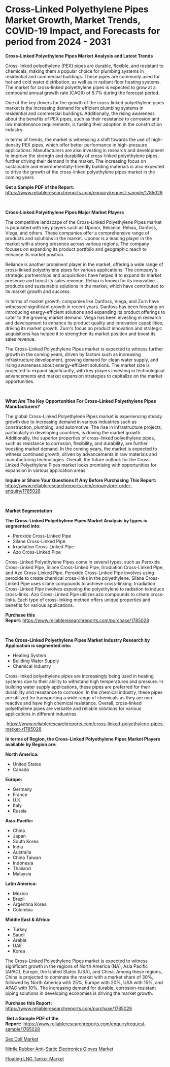 <p><h1>Cross-Linked Polyethylene Pipes Market Growth, Market Trends, COVID-19 Impact, and Forecasts for period from 2024 - 2031</h1></p><p><strong>Cross-Linked Polyethylene Pipes Market Analysis and Latest Trends</strong></p>
<p><p>Cross-linked polyethylene (PEX) pipes are durable, flexible, and resistant to chemicals, making them a popular choice for plumbing systems in residential and commercial buildings. These pipes are commonly used for hot and cold water distribution, as well as in radiant floor heating systems. The market for cross-linked polyethylene pipes is expected to grow at a compound annual growth rate (CAGR) of 5.7% during the forecast period.</p><p>One of the key drivers for the growth of the cross-linked polyethylene pipes market is the increasing demand for efficient plumbing systems in residential and commercial buildings. Additionally, the rising awareness about the benefits of PEX pipes, such as their resistance to corrosion and low maintenance requirements, is fueling their adoption in the construction industry.</p><p>In terms of trends, the market is witnessing a shift towards the use of high-density PEX pipes, which offer better performance in high-pressure applications. Manufacturers are also investing in research and development to improve the strength and durability of cross-linked polyethylene pipes, further driving their demand in the market. The increasing focus on sustainable and environmentally-friendly building materials is also expected to drive the growth of the cross-linked polyethylene pipes market in the coming years.</p></p>
<p><strong>Get a Sample PDF of the Report:&nbsp;</strong> <a href="https://www.reliableresearchreports.com/enquiry/request-sample/1785028">https://www.reliableresearchreports.com/enquiry/request-sample/1785028</a></p>
<p>&nbsp;</p>
<p><strong>Cross-Linked Polyethylene Pipes Major Market Players</strong></p>
<p><p>The competitive landscape of the Cross-Linked Polyethylene Pipes market is populated with key players such as Uponor, Reliance, Rehau, Danfoss, Viega, and others. These companies offer a comprehensive range of products and solutions in the market. Uponor is a leading player in the market with a strong presence across various regions. The company focuses on expanding its product portfolio and geographic reach to enhance its market position.</p><p>Reliance is another prominent player in the market, offering a wide range of cross-linked polyethylene pipes for various applications. The company's strategic partnerships and acquisitions have helped it to expand its market presence and boost its sales revenue. Rehau is known for its innovative products and sustainable solutions in the market, which have contributed to its market growth and success.</p><p>In terms of market growth, companies like Danfoss, Viega, and Zurn have witnessed significant growth in recent years. Danfoss has been focusing on introducing energy-efficient solutions and expanding its product offerings to cater to the growing market demand. Viega has been investing in research and development to enhance its product quality and innovation capabilities, driving its market growth. Zurn's focus on product innovation and strategic acquisitions has helped it to strengthen its market position and boost its sales revenue.</p><p>The Cross-Linked Polyethylene Pipes market is expected to witness further growth in the coming years, driven by factors such as increasing infrastructure development, growing demand for clean water supply, and rising awareness about energy-efficient solutions. The market size is projected to expand significantly, with key players investing in technological advancements and market expansion strategies to capitalize on the market opportunities.</p></p>
<p>&nbsp;</p>
<p><strong>What Are The Key Opportunities For Cross-Linked Polyethylene Pipes Manufacturers?</strong></p>
<p><p>The global Cross-Linked Polyethylene Pipes market is experiencing steady growth due to increasing demand in various industries such as construction, plumbing, and automotive. The rise in infrastructure projects, particularly in developing countries, is driving the market growth. Additionally, the superior properties of cross-linked polyethylene pipes, such as resistance to corrosion, flexibility, and durability, are further boosting market demand. In the coming years, the market is expected to witness continued growth, driven by advancements in raw materials and manufacturing technologies. Overall, the future outlook for the Cross-Linked Polyethylene Pipes market looks promising with opportunities for expansion in various application areas.</p></p>
<p><strong>Inquire or Share Your Questions If Any Before Purchasing This Report:</strong> <a href="https://www.reliableresearchreports.com/enquiry/pre-order-enquiry/1785028">https://www.reliableresearchreports.com/enquiry/pre-order-enquiry/1785028</a></p>
<p>&nbsp;</p>
<p><strong>Market Segmentation</strong></p>
<p><strong>The Cross-Linked Polyethylene Pipes Market Analysis by types is segmented into:</strong></p>
<p><ul><li>Peroxide Cross-Linked Pipe</li><li>Silane Cross-Linked Pipe</li><li>Irradiation Cross-Linked Pipe</li><li>Azo Cross-Linked Pipe</li></ul></p>
<p><p>Cross-Linked Polyethylene Pipes come in several types, such as Peroxide Cross-Linked Pipe, Silane Cross-Linked Pipe, Irradiation Cross-Linked Pipe, and Azo Cross-Linked Pipe. Peroxide Cross-Linked Pipe involves using peroxide to create chemical cross-links in the polyethylene. Silane Cross-Linked Pipe uses silane compounds to achieve cross-linking. Irradiation Cross-Linked Pipe involves exposing the polyethylene to radiation to induce cross-links. Azo Cross-Linked Pipe utilizes azo compounds to create cross-links. Each type of cross-linking method offers unique properties and benefits for various applications.</p></p>
<p><strong>Purchase this Report:&nbsp;</strong><a href="https://www.reliableresearchreports.com/purchase/1785028">https://www.reliableresearchreports.com/purchase/1785028</a></p>
<p>&nbsp;</p>
<p><strong>The Cross-Linked Polyethylene Pipes Market Industry Research by Application is segmented into:</strong></p>
<p><ul><li>Heating System</li><li>Building Water Supply</li><li>Chemical Industry</li></ul></p>
<p><p>Cross-linked polyethylene pipes are increasingly being used in heating systems due to their ability to withstand high temperatures and pressure. In building water supply applications, these pipes are preferred for their durability and resistance to corrosion. In the chemical industry, these pipes are utilized for transporting a wide range of chemicals as they are non-reactive and have high chemical resistance. Overall, cross-linked polyethylene pipes are versatile and reliable solutions for various applications in different industries.</p></p>
<p><a href="https://www.reliableresearchreports.com/cross-linked-polyethylene-pipes-market-r1785028">&nbsp;https://www.reliableresearchreports.com/cross-linked-polyethylene-pipes-market-r1785028</a></p>
<p><strong>In terms of Region, the Cross-Linked Polyethylene Pipes Market Players available by Region are:</strong></p>
<p>
    <p> <strong> North America: </strong>
        <ul>
            <li>United States</li>
            <li>Canada</li>
        </ul>
        </p> 
    <p> <strong> Europe: </strong>
        <ul>
            <li>Germany</li>
            <li>France</li>
            <li>U.K.</li>
            <li>Italy</li>
            <li>Russia</li>
        </ul>
        </p> 
    <p> <strong> Asia-Pacific: </strong>
        <ul>
            <li>China</li>
            <li>Japan</li>
            <li>South Korea</li>
            <li>India</li>
            <li>Australia</li>
            <li>China Taiwan</li>
            <li>Indonesia</li>
            <li>Thailand</li>
            <li>Malaysia</li>
        </ul>
        </p> 
    <p> <strong> Latin America: </strong>
        <ul>
            <li>Mexico</li>
            <li>Brazil</li>
            <li>Argentina Korea</li>
            <li>Colombia</li>
        </ul>
        </p> 
    <p> <strong> Middle East & Africa: </strong>
        <ul>
            <li>Turkey</li>
            <li>Saudi</li>
            <li>Arabia</li>
            <li>UAE</li>
            <li>Korea</li>
        </ul>
    </p>
    </p>
<p><p>The Cross-Linked Polyethylene Pipes market is expected to witness significant growth in the regions of North America (NA), Asia Pacific (APAC), Europe, the United States (USA), and China. Among these regions, China is projected to dominate the market with a market share of 30%, followed by North America with 25%, Europe with 20%, USA with 15%, and APAC with 10%. The increasing demand for durable, corrosion-resistant piping solutions in developing economies is driving the market growth.</p></p>
<p><strong>Purchase this Report: </strong><a href="https://www.reliableresearchreports.com/purchase/1785028">https://www.reliableresearchreports.com/purchase/1785028</a></p>
<p>&nbsp;<strong>Get a Sample PDF of the Report:&nbsp;&nbsp;</strong><a href="https://www.reliableresearchreports.com/enquiry/request-sample/1785028">https://www.reliableresearchreports.com/enquiry/request-sample/1785028</a></p>
<p><strong></strong></p>
<p><p><a href="https://medium.com/@clairhane1992/exploring-sex-doll-market-dynamics-global-trends-and-future-growth-prospects-2024-2031-covered-36032692b4e4">Sex Doll Market</a></p><p><a href="https://github.com/zgoumtuo18/Market-Research-Report-List-1/blob/main/nitrile-rubber-anti-static-electronics-gloves-market.md">Nitrile Rubber Anti-Static Electronics Gloves Market</a></p><p><a href="https://medium.com/@amyjacobi/global-floating-lng-tanker-market-sector-types-applications-market-player-strategies-regional-b0ac2fb7efc4">Floating LNG Tanker Market</a></p></p>